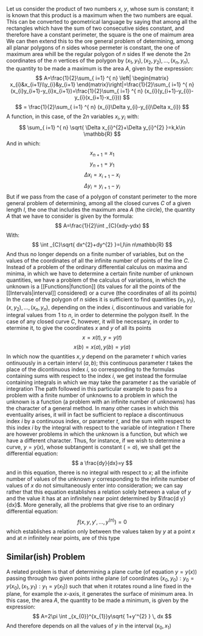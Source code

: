 Let us consider the product of two numbers $x$, $y$, whose sum is constant; it is known that this product is a maximum when the two numbers are equal. This can be converted to geometrical language by saying that among all the rectangles which have the sum of two consecutive sides constant, and therefore have a constant perimeter, the square is the one of maimum area
We can then extend this to the ore general problem of determining, among all planar polygons of $n$ sides whose permeter is constant, the one of maximum area whill be the regular polygon of $n$ sides
If we denote the $2n$ coordinates of the $n$ vertices of the polygon by $(x_{1},y_{1}),(x_{2},y_{2}),\dots,(x_{n},y_{n})$, the quantity to be made a maximum is the area $A$, given by the expression:
$$
A=\frac{1}{2}\sum_{ i=1} ^{ n}  \left| \begin{matrix}
x_{i}&x_{i+1}\\y_{i}&y_{i+1}
\end{matrix}\right|=\frac{1}{2}\sum_{ i=1} ^{ n}  (x_{i}y_{i+1}-y_{i}x_{i+1})=\frac{1}{2}\sum_{ i=1} ^{ n}  (x_{i}(y_{i+1}-y_{i})-y_{i}(x_{i+1}-x_{i}))
$$
$$
= \frac{1}{2}\sum_{ i=1} ^{ n}  (x_{i}\Delta y_{i}-y_{i}\Delta x_{i})
$$
A function, in this case, of the $2n$ variables $x_{i},y_{i}$ with:
$$
\sum_{ i=1} ^{ n}  \sqrt{ \Delta x_{i}^{2}+\Delta y_{i}^{2} }=k,k\in \mathbb{R}
$$
And in which:
$$
x_{n+1}=x_{1}
$$
$$
y_{n+1}=y_{1}
$$
$$
\Delta x_{i}=x_{i+1}-x_{i}
$$
$$
 \Delta y_{i}=y_{i+1}-y_{i}
$$
But if we pass from the case of a polygon of constant perimeter to the more general problem of determining, among all the closed curves $C$ of a given length $l$, the one that includes the maximum area $A$ (the circle), the quantity $A$ that we have to consider is given by the formula:
$$
A=\frac{1}{2}\int _{C}(xdy-ydx)
$$
With:
$$
\int _{C}\sqrt{ dx^{2}+dy^{2} }=l,l\in n\mathbb{R}
$$
And thus no longer depends on a finite number of variables, but on the values of the coordinates of all the infinite number of points of the line $C$. Instead of a problem of the ordinary differential calculus on maxima and minima, in which we have to determine a certain finite number of unknown quantities, we have a problem of the calculus of variations, in which the unknown is a [[Functions|function]] (its values for all the points of the [[Intervals|interval]] considered) or a curve (the coordinates of all its points)
In the case of the polygon of $n$ sides it is sufficient to find quantities $(x_{1},y_{1}),(x,y_{2}),\dots,(x_{n},y_{n})$, depending on the index $i$, discontinuous and variable for integral values from $\hspace{0pt}1$ to $n$, in order to determine the polygon itself. In the case of any closed curve $C$, however, it will be necessary, in order to etermine it, to give the coordinates $x$ and $y$ of all its points
$$
x=x(t),y=y(t)
$$
$$
x(b)=x(a),y(b)=y(a)
$$
In which now the quantities $x,y$ depend on the parameter $t$ which varies ontinuously in a certain intervl $(a,b)$; this continuous parameter $t$ takes the place of the dicontinuous index $i$, so corresponding to the formulas containing sums with respect to the index $i$, we get instead the formulae containing integrals in which we may take the parameter $t$ as the variable of integration
The path followed in this particular example to pass fro a problem with a finite number of unknowns to a problem in which the unknown is a function (a problem with an infinite number of unknowns) has the character of a general method. In many other cases in which this eventuality arises, it will in fact be sufficient to replace a discontinuous index $i$ by a continuous index, or parameter $t$, and the sum with respect to this index $i$ by the integral with respect to the variable of integration $t$
There are however problems in which the unknown is a function, but which we have a different character. Thus, for instance, if we wish to determine a curve, $y=y(x)$, whose subtangent is constant $(=a)$, we shall get the differential equation:
$$
a \frac{dy}{dx}=y
$$
and in this equation, theree is no integral with respect to $x$; all the infinite number of values of the unknown $y$ corresponding to the infinite number of values of $x$ do not simultaneously enter into consideration; we can say rather that this equation establishes a relation solely between a value of $y$ and the value it has at an infinitely near point determined by $\frac{d y}{dx}$. More generally, all the problems that give rise to an ordinary differential equation:
$$
f(x,y,y',\dots,y^{(n)})=0
$$
which establishes a relation only between the values taken by $y$ at a point $x$ and at $n$ infinitely near points, are of this type
## Similar(ish) Problem
A related problem is that of determining a plane curbe (of equation $y=y(x)$) passing through two given points inthe plane (of coordinates $(x_{0},y_{0}): y_{0}=y(x_{0}),(x_{1},y_{1}): y_{1}=y(x_{1})$) such that when it rotates round a line fixed in the plane, for example the $x$-axis, it generates the surface of minimum area. In this case, the area $A$, the quantity to be made a minimum, is given by the expression:
$$
A=2\pi \int _{x_{0}}^{x_{1}}y\sqrt{ 1+y'^{2} } \, dx 
$$
And therefore depends on all the values of $y$ in the interval $(x_{0},x_{1})$